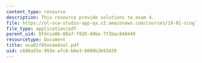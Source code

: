 ```yaml
---
content_type: resource
description: This resource provide solutions to exam 4.
file: https://ol-ocw-studio-app-qa.s3.amazonaws.com/courses/18-01-single-variable-calculus-fall-2005/c686a55e993eafc6b6e38009b3b93d39_ocw01f05exam4sol.pdf
file_type: application/pdf
parent_uid: 8fdcca86-88a7-f920-40be-7f3bac840440
resourcetype: Document
title: ocw01f05exam4sol.pdf
uid: c686a55e-993e-afc6-b6e3-8009b3b93d39
---
```

